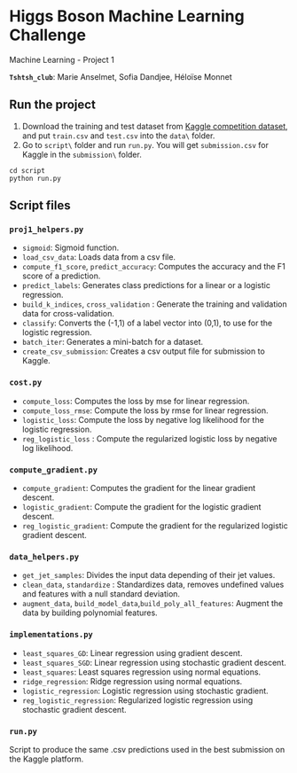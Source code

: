 # Higgs Boson Machine Learning Challenge
Machine Learning - Project 1

**`Tshtsh_club`**: Marie Anselmet, Sofia Dandjee, Héloïse Monnet


## Run the project

1. Download the training and test dataset from [Kaggle competition dataset](https://www.kaggle.com/c/11051/download-all), and put ```train.csv``` and ```test.csv``` into the ```data\``` folder.
3. Go to `script\` folder and run ```run.py```. You will get ```submission.csv``` for Kaggle in the ```submission\``` folder.

~~~~shell
cd script
python run.py
~~~~

## Script files

### ```proj1_helpers.py```

- `sigmoid`: Sigmoid function.
- `load_csv_data`: Loads data from a csv file.
- `compute_f1_score`, `predict_accuracy`: Computes the accuracy and the F1 score of a prediction.
- `predict_labels`: Generates class predictions for a linear or a logistic regression. 
- `build_k_indices`, `cross_validation` : Generate the training and validation data for cross-validation.
- `classify`: Converts the (-1,1) of a label vector into (0,1), to use for the logistic regression.
- `batch_iter`: Generates a mini-batch for a dataset.
- `create_csv_submission`: Creates a csv output file for submission to Kaggle.

### ```cost.py```

- `compute_loss`: Computes the loss by mse for linear regression.
- `compute_loss_rmse`: Compute the loss by rmse for linear regression.
- `logistic_loss`: Compute the loss by negative log likelihood for the logistic regression.
- `reg_logistic_loss` : Compute the regularized logistic loss by negative log likelihood.

### ```compute_gradient.py```

- `compute_gradient`: Computes the gradient for the linear gradient descent.
- `logistic_gradient`: Compute the gradient for the logistic gradient descent.
- `reg_logistic_gradient`: Compute the gradient for the regularized logistic gradient descent.

### ```data_helpers.py```

- `get_jet_samples`: Divides the input data depending of their jet values.
- `clean_data`, `standardize` : Standardizes data, removes undefined values and features with a null standard deviation.
- `augment_data`, `build_model_data`,`build_poly_all_features`: Augment the data by building polynomial features.

### ```implementations.py```

- `least_squares_GD`: Linear regression using gradient descent.
- `least_squares_SGD`: Linear regression using stochastic gradient descent.
- `least_squares`: Least squares regression using normal equations.
- `ridge_regression`: Ridge regression using normal equations.
- `logistic_regression`: Logistic regression using stochastic gradient.
- `reg_logistic_regression`: Regularized logistic regression using stochastic gradient descent.

### ```run.py```

Script to produce the same .csv predictions used in the best submission on the Kaggle platform.



